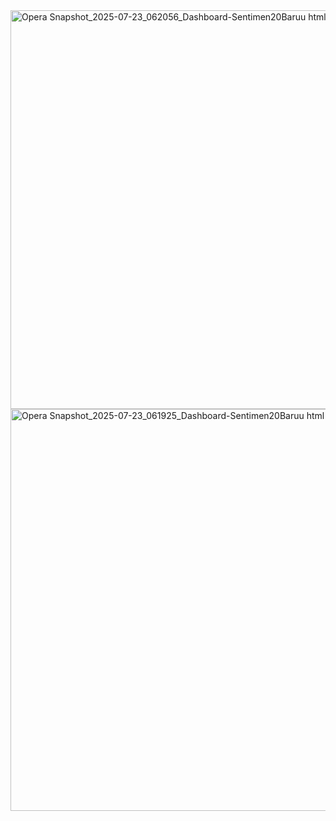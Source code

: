 <img width="876" height="638" alt="Opera Snapshot_2025-07-23_062056_Dashboard-Sentimen20Baruu html" src="https://github.com/user-attachments/assets/1dd6dc2e-9f8f-477d-bee8-0d9feed424b4" />


<img width="1312" height="643" alt="Opera Snapshot_2025-07-23_061925_Dashboard-Sentimen20Baruu html" src="https://github.com/user-attachments/assets/dd639e81-5fde-4905-a6da-74d062b43e81" />

